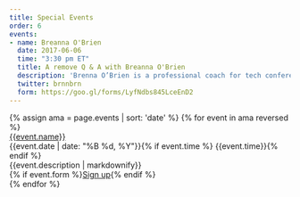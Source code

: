```yaml
---
title: Special Events
order: 6
events:
- name: Breanna O'Brien
  date: 2017-06-06
  time: "3:30 pm ET"
  title: A remove Q & A with Breanna O'Brien
  description: 'Brenna O’Brien is a professional coach for tech conference speakers and a front-end engineer at TED. Committed to increasing diversity in tech and building healthier developer communities, Brenna is a volunteer instructor for Ladies Learning Code, founder of NodeSchool Toronto, and a former bootcamp instructor for HackerYou. She has also spoken extensively about creative coding, developer culture, and navigating the tech industry as a beginner.<br><br><strong>Topics:</strong> Finding conferences to submit to, Writing a great proposal, Talk preparation, Feedback on talk rehearsals, Navigating conference speaking as part of a marginalized group, Negotiating compensation, Pep-talks and encouragement, What to wear on stage. Anything public speaking related is fair game!'
  twitter: brnnbrn
  form: https://goo.gl/forms/LyfNdbs845LceEnD2
---
```


<div class="events">
  {% assign ama = page.events | sort: 'date' %}
  {% for event in ama reversed %}
  <div class="event">
    <div style="background-image: url(/img/special-events/{{event.name | slugify}}.jpg)" class="speaker-img-small event-img  hide-small"></div>
    <div class="event-details">
      <a href="https://twitter.com/{{event.twitter}}" class="speaker-name">{{event.name}}</a>
      <div class="speaker-date small">{{event.date | date: "%B %d, %Y"}}{% if event.time %} {{event.time}}{% endif %}</div>
      <div class="speaker-description">{{event.description | markdownify}}</div>
      {% if event.form %}<a href="{{event.form}}" class="button">Sign up</a>{% endif %}
    </div>
  </div>
  {% endfor %}
</div>